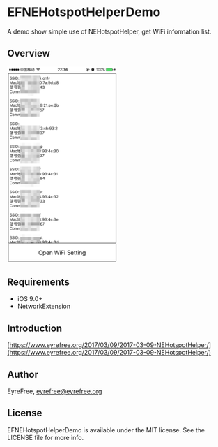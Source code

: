 # EFNEHotspotHelperDemo

A demo show simple use of NEHotspotHelper, get WiFi information list.

## Overview

<img src="assets/screenshot.png" width = "50%"/>

## Requirements

- iOS 9.0+
- NetworkExtension

## Introduction

[https://www.eyrefree.org/2017/03/09/2017-03-09-NEHotspotHelper/](https://www.eyrefree.org/2017/03/09/2017-03-09-NEHotspotHelper/)

## Author

EyreFree, eyrefree@eyrefree.org

## License

EFNEHotspotHelperDemo is available under the MIT license. See the LICENSE file for more info.
